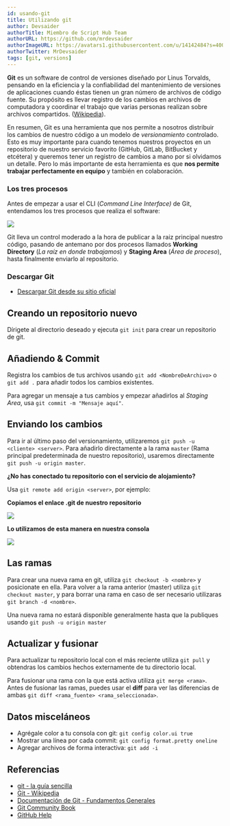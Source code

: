 ```yaml
---
id: usando-git
title: Utilizando git
author: Devsaider
authorTitle: Miembro de Script Hub Team
authorURL: https://github.com/mrdevsaider
authorImageURL: https://avatars1.githubusercontent.com/u/14142484?s=400&v=4
authorTwitter: MrDevsaider
tags: [git, versions]
---
```


**Git** es un software de control de versiones diseñado por Linus Torvalds, pensando en la eficiencia y la confiabilidad del mantenimiento de versiones de aplicaciones cuando éstas tienen un gran número de archivos de código fuente. Su propósito es llevar registro de los cambios en archivos de computadora y coordinar el trabajo que varias personas realizan sobre archivos compartidos. ([Wikipedia](https://es.wikipedia.org/wiki/Git)).

<!--truncate-->

En resumen, Git es una herramienta que nos permite a nosotros distribuir los cambios de nuestro código a un modelo de *versionamiento* controlado. Esto es muy importante para cuando tenemos nuestros proyectos en un repositorio de nuestro servicio favorito (GitHub, GitLab, BitBucket y etcétera) y queremos tener un registro de cambios a mano por si olvidamos un detalle. Pero lo más importante de esta herramienta es que **nos permite trabajar perfectamente en equipo** y también en colaboración.

### Los tres procesos

Antes de empezar a usar el CLI (*Command Line Interface)* de Git, entendamos los tres procesos que realiza el software:

![](https://git-scm.com/figures/18333fig0106-tn.png)

Git lleva un control moderado a la hora de publicar a la raiz principal nuestro código, pasando de antemano por dos procesos llamados **Working Directory** (*La raíz en donde trabajamos*) y **Staging Area** (*Área de proceso*), hasta finalmente enviarlo al repositorio.

### Descargar Git

* <i class="fas fa-download" title="Descarga Git."></i> [Descargar Git desde su sitio oficial](https://git-scm.com/downloads)

## Creando un repositorio nuevo

Dírigete al directorio deseado y ejecuta `git init` para crear un repositorio de git.

## Añadiendo & Commit

Registra los cambios de tus archivos usando `git add <NombreDeArchivo>` o `git add .` para añadir todos los cambios existentes.

Para agregar un mensaje a tus cambios y empezar añadirlos al *Staging Area*, usa `git commit -m "Mensaje aquí"`.

## Enviando los cambios

Para ir al último paso del versionamiento, utilizaremos `git push -u <cliente> <server>`.
Para añadirlo directamente a la rama `master` (Rama principal predeterminada de nuestro repositorio), usaremos directamente `git push -u origin master`.

**¿No has conectado tu repositorio con el servicio de alojamiento?**

Usa `git remote add origin <server>`, por ejemplo:

**Copiamos el enlace .git de nuestro repositorio**

![](https://i.imgur.com/uIf6dAu.png)

**Lo utilizamos de esta manera en nuestra consola**

![](https://i.imgur.com/awerniJ.gif)

## Las ramas

Para crear una nueva rama en git, utiliza `git checkout -b <nombre>` y posicionate en ella. Para volver a la rama anterior (master) utiliza `git checkout master`, y para borrar una rama en caso de ser necesario utilizaras `git branch -d <nombre>`.

Una nueva rama no estará disponible generalmente hasta que la publiques usando `git push -u origin master`

## Actualizar y fusionar

Para actualizar tu repositorio local con el más reciente utiliza `git pull` y obtendras los cambios hechos externamente de tu directorio local.

Para fusionar una rama con la que está activa utiliza `git merge <rama>`. Antes de fusionar las ramas, puedes usar el **diff** para ver las diferencias de ambas `git diff <rama_fuente> <rama_seleccionada>`.

## Datos misceláneos

* Agrégale color a tu consola con git: `git config color.ui true`
* Mostrar una línea por cada commit: `git config format.pretty oneline`
* Agregar archivos de forma interactiva: `git add -i`

## Referencias

* [git - la guía sencilla](http://rogerdudler.github.io/git-guide/index.es.html)
* [Git - Wikipedia](https://es.wikipedia.org/wiki/Git)
* [Documentación de Git - Fundamentos Generales](https://git-scm.com/doc)
* [Git Community Book](http://book.git-scm.com/)
* [GitHub Help](http://help.github.com/)
